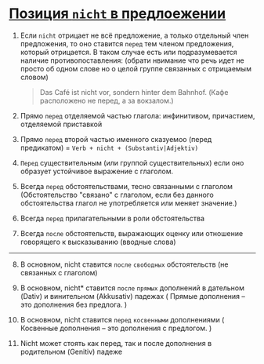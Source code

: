 # [Позиция `nicht` в предлоежении](https://forum.duolingo.com/comment/4383000)

1. Если `nicht` отрицает не всё предложение, а только отдельный член предложения, то оно ставится `перед` тем членом предложения, который отрицается. В таком случае есть или подразумевается наличие противопоставления: (обрати нвимание что речь идет не просто об одном слове но о целой группе связанных с отрицаемым словом)

    > Das Café ist nicht vor, sondern hinter dem Bahnhof. (Кафе расположено не перед, а за вокзалом.)

2. Прямо `перед` отделяемой частью глагола: инфинитивом, причастием, отделяемой приставкой

3. Прямо `перед` второй частью именного сказуемоо (перед предикатом) = `Verb + nicht + (Substantiv|Adjektiv)`

4. `Перед` существительным (или группой существительных) если оно образует устойчивое выражение с глаголом.

5. Всегда `перед` обстоятельствами, тесно связанными с глаголом
    (Обстоятельство "связано" с глаголом, если без данного обстоятельства глагол не употребляется или меняет значение.)

6. Всегда `перед` прилагательными в роли обстоятельства

7. Всегда `после` обстоятельств, выражающих оценку или отношение говорящего к высказыванию (вводные слова)

<hr />

8. В основном, nicht ставится `после` `свободных` обстоятельств (не связанных с глаголом)

9. В основном, nicht* ставится `после` `прямых` дополнений в дательном (Dativ) и винительном (Akkusativ) падежах
    ( Прямые дополнения – это дополнения без предлога. )

10. В основном, nicht ставится `перед` `косвенными` дополнениями
    ( Косвенные дополнения – это дополнения с предлогом. )

11. Nicht может стоять как перед, так и после дополнения в родительном (Genitiv) падеже
